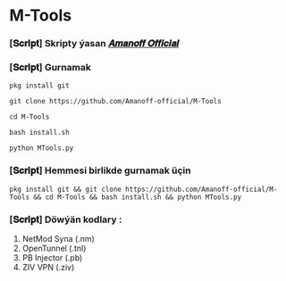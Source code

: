# M-Tools

### [𝐒𝐜𝐫𝐢𝐩𝐭] Skripty ýasan <a href="https://github.com/Amanoff-official">𝑨𝒎𝒂𝒏𝒐𝒇𝒇 𝑶𝒇𝒇𝒊𝒄𝒊𝒂𝒍</a>

### [𝐒𝐜𝐫𝐢𝐩𝐭] Gurnamak

```pkg install git```

```git clone https://github.com/Amanoff-official/M-Tools```

```cd M-Tools```

```bash install.sh```

```python MTools.py```


### [𝐒𝐜𝐫𝐢𝐩𝐭] Hemmesi birlikde gurnamak üçin
```
pkg install git && git clone https://github.com/Amanoff-official/M-Tools && cd M-Tools && bash install.sh && python MTools.py
```

### [𝐒𝐜𝐫𝐢𝐩𝐭] Döwýän kodlary :
1. NetMod Syna (.nm)
2. OpenTunnel (.tnl)
3. PB Injector (.pb)
3. ZIV VPN (.ziv)
